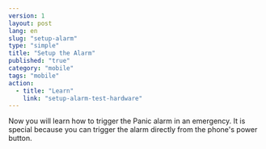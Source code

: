 ```yaml
---
version: 1
layout: post
lang: en
slug: "setup-alarm"
type: "simple"
title: "Setup the Alarm"
published: "true"
category: "mobile"
tags: "mobile"
action: 
  - title: "Learn"
    link: "setup-alarm-test-hardware"
---
```


Now you will learn how to trigger the Panic alarm in an emergency. It is special because you can trigger the alarm directly from the phone's power button.
